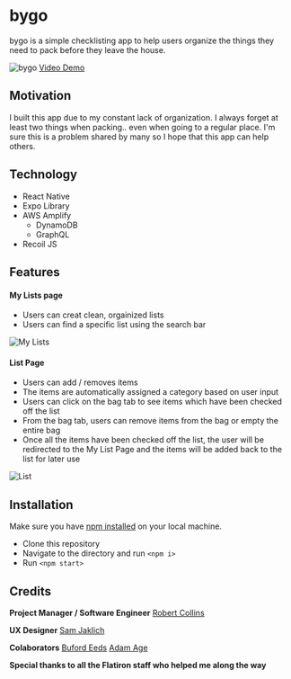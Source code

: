 # bygo

bygo is a simple checklisting app to help users organize the things they need to pack before they leave the house.

![bygo](/assets/bygo.png)
[Video Demo](https://youtu.be/EUud819iFZk)

## Motivation

I built this app due to my constant lack of organization. I always forget at least two things when packing.. even when going to a regular place. I'm sure this is a problem shared by many so I hope that this app can help others.

## Technology

* React Native
* Expo Library
* AWS Amplify
  * DynamoDB
  * GraphQL
* Recoil JS

## Features

#### My Lists page

* Users can creat clean, orgainized lists
* Users can find a specific list using the search bar

![My Lists](/assets/myList.png)

#### List Page

* Users can add / removes items
* The items are automatically assigned a category based on user input
* Users can click on the bag tab to see items which have been checked off the list
* From the bag tab, users can remove items from the bag or empty the entire bag
* Once all the items have been checked off the list, the user will be redirected to the My List Page and the items will be added back to the list for later use

![List](/assets/ListPage.png)

## Installation

Make sure you have [npm installed](https://www.npmjs.com/get-npm) on your local machine.

* Clone this repository
* Navigate to the directory and run `<npm i>`
* Run `<npm start>`


## Credits

**Project Manager / Software Engineer**
[Robert Collins](https://www.linkedin.com/in/rpc219/)

**UX Designer**
[Sam Jaklich](https://samjaklich.com/)

**Colaborators**
[Buford Eeds](https://www.linkedin.com/in/bufordeeds/)
[Adam Age](https://www.linkedin.com/in/errorsyntax/)

**Special thanks to all the Flatiron staff who helped me along the way**


